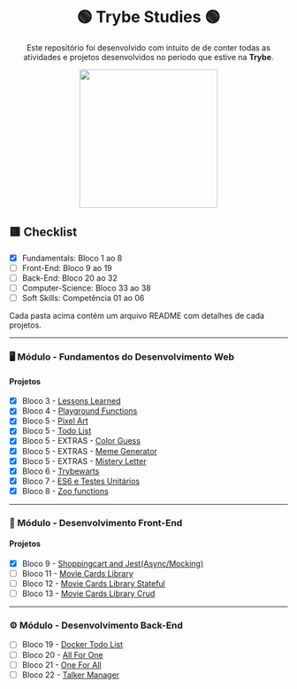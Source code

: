 <div align=center>

# 🟢 Trybe Studies 🟢

Este repositório foi desenvolvido com intuito de de conter todas as atividades e projetos desenvolvidos no período que estive na <b>Trybe</b>.

<a href="https://www.betrybe.com/" target="_blank">
<img src="https://freecourse.betrybe.com/images/trybe-logo-e10dbaaa26462aa149b81a924b00df07.png?vsn=d" width="250px">
</a>

</div>

## 🟥 Checklist

- [x] Fundamentals: Bloco 1 ao 8 
- [ ] Front-End: Bloco 9 ao 19
- [ ] Back-End: Bloco 20 ao 32
- [ ] Computer-Science: Bloco 33 ao 38
- [ ] Soft Skills: Competência 01 ao 06

Cada pasta acima contém um arquivo README com detalhes de cada projetos.

* * *

### 🖥 Módulo - Fundamentos do Desenvolvimento Web

#### Projetos
- [x] Bloco 3 - [Lessons Learned]()
- [x] Bloco 4 - [Playground Functions]() 
- [x] Bloco 5 - [Pixel Art]() 
- [x] Bloco 5 - [Todo List]() 
- [x] Bloco 5 - EXTRAS - [Color Guess]() 
- [x] Bloco 5 - EXTRAS - [Meme Generator]() 
- [x] Bloco 5 - EXTRAS - [Mistery Letter]() 
- [x] Bloco 6 - [Trybewarts]() 
- [x] Bloco 7 - [ES6 e Testes Unitários]() 
- [x] Bloco 8 - [Zoo functions]() 

---

### 🧩 Módulo - Desenvolvimento Front-End

#### Projetos

- [x] Bloco 9 - [Shoppingcart and Jest(Async/Mocking)](https://github.com/GabrielaMoura25/trybe-projetcs/tree/main/shopping%20cart) 
- [ ] Bloco 11 - [Movie Cards Library]() 
- [ ] Bloco 12 - [Movie Cards Library Stateful]() 
- [ ] Bloco 13 - [Movie Cards Library Crud]() 

---

### ⚙️ Módulo - Desenvolvimento Back-End

- [ ] Bloco 19 - [Docker Todo List]() 
- [ ] Bloco 20 - [All For One]() 
- [ ] Bloco 21 - [One For All]()
- [ ] Bloco 22 - [Talker Manager]() 